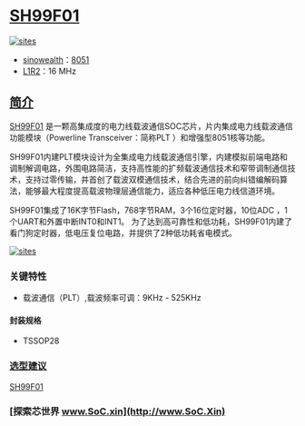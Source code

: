 ﻿# [SH99F01](https://github.com/SoCXin/SH99F01)

[![sites](http://182.61.61.133/link/resources/SoC.png)](http://www.SoC.Xin)

* [sinowealth](https://www.sinowealth.com/)：[8051](https://github.com/SoCXin/8051)
* [L1R2](https://github.com/SoCXin/Level)：16 MHz 

## [简介](https://github.com/SoCXin/SH99F01/wiki)

[SH99F01](https://github.com/SoCXin/SH99F01) 是一颗高集成度的电力线载波通信SOC芯片，片内集成电力线载波通信功能模块（Powerline Transceiver：简称PLT ）和增强型8051核等功能。

SH99F01内建PLT模块设计为全集成电力线载波通信引擎，内建模拟前端电路和调制解调电路，外围电路简洁，支持高性能的扩频载波通信技术和窄带调制通信技术，支持过零传输，并首创了载波双模通信技术，结合先进的前向纠错编解码算法，能够最大程度提高载波物理层通信能力，适应各种低压电力线信道环境。

SH99F01集成了16K字节Flash，768字节RAM，3个16位定时器，10位ADC ，1个UART和外置中断INT0和INT1。
为了达到高可靠性和低功耗，SH99F01内建了看门狗定时器，低电压复位电路，并提供了2种低功耗省电模式。


[![sites](docs/SH99F01.png)](https://www.sinowealth.com/detaile?pro_id=59)

### 关键特性

* 载波通信（PLT）,载波频率可调：9KHz - 525KHz


#### 封装规格

* TSSOP28 
 

### [选型建议](https://github.com/SoCXin)

[SH99F01](https://github.com/SoCXin/SH99F01)

### [探索芯世界 www.SoC.xin](http://www.SoC.Xin)
